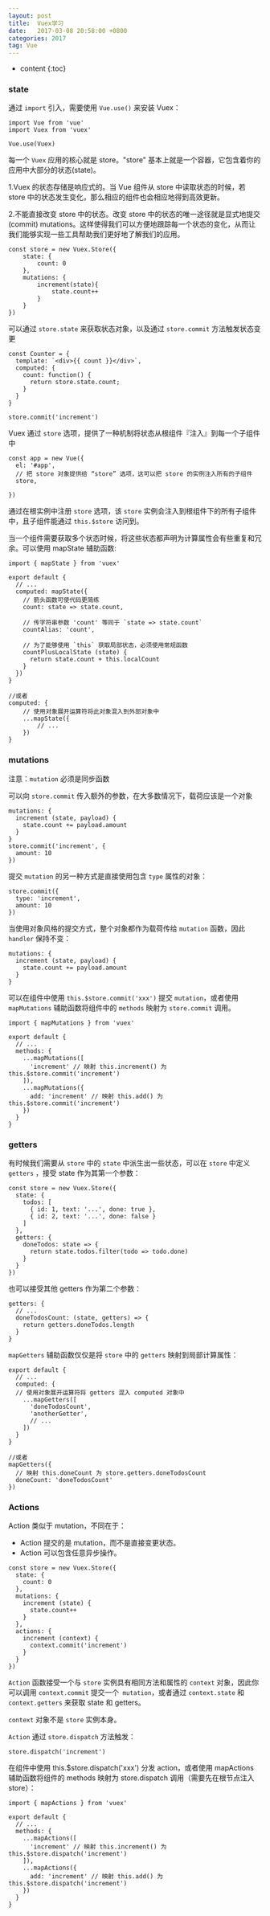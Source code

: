 ```yaml
---
layout: post
title:  Vuex学习
date:   2017-03-08 20:58:00 +0800
categories: 2017
tag: Vue
---
```


* content
{:toc}

### state

通过 `import` 引入，需要使用 `Vue.use()` 来安装 Vuex：

```
import Vue from 'vue'
import Vuex from 'vuex'

Vue.use(Vuex)
```

每一个 `Vuex` 应用的核心就是 store。"store" 基本上就是一个容器，它包含着你的应用中大部分的状态(state)。

1.Vuex 的状态存储是响应式的。当 Vue 组件从 store 中读取状态的时候，若 store 中的状态发生变化，那么相应的组件也会相应地得到高效更新。

2.不能直接改变 store 中的状态。改变 store 中的状态的唯一途径就是显式地提交(commit) mutations。这样使得我们可以方便地跟踪每一个状态的变化，从而让我们能够实现一些工具帮助我们更好地了解我们的应用。

```
const store = new Vuex.Store({
	state: {
		count: 0
	},
	mutations: {
		increment(state){
			state.count++
		}
	}
})
```

可以通过 `store.state` 来获取状态对象，以及通过 `store.commit` 方法触发状态变更

```
const Counter = {
  template: `<div>{{ count }}</div>`,
  computed: {
    count: function() {
      return store.state.count;
    }
  }
}

store.commit('increment')
```

Vuex 通过 `store` 选项，提供了一种机制将状态从根组件『注入』到每一个子组件中

```
const app = new Vue({
  el: '#app',
  // 把 store 对象提供给 “store” 选项，这可以把 store 的实例注入所有的子组件
  store,
  
})
```

通过在根实例中注册 `store` 选项，该 `store` 实例会注入到根组件下的所有子组件中，且子组件能通过 `this.$store` 访问到。

当一个组件需要获取多个状态时候，将这些状态都声明为计算属性会有些重复和冗余。可以使用 mapState 辅助函数:

```
import { mapState } from 'vuex'

export default {
  // ...
  computed: mapState({
    // 箭头函数可使代码更简练
    count: state => state.count,

    // 传字符串参数 'count' 等同于 `state => state.count`
    countAlias: 'count',

    // 为了能够使用 `this` 获取局部状态，必须使用常规函数
    countPlusLocalState (state) {
      return state.count + this.localCount
    }
  })
}

//或者
computed: {
	// 使用对象展开运算符将此对象混入到外部对象中
	...mapState({
		// ...
	})
}
```

### mutations

注意：`mutation` 必须是同步函数

可以向 `store.commit` 传入额外的参数，在大多数情况下，载荷应该是一个对象

```
mutations: {
  increment (state, payload) {
    state.count += payload.amount
  }
}
store.commit('increment', {
  amount: 10
})
```

提交 `mutation` 的另一种方式是直接使用包含 `type` 属性的对象：

```
store.commit({
  type: 'increment',
  amount: 10
})
```

当使用对象风格的提交方式，整个对象都作为载荷传给 `mutation` 函数，因此 `handler` 保持不变：

```
mutations: {
  increment (state, payload) {
    state.count += payload.amount
  }
}
```

可以在组件中使用 `this.$store.commit('xxx')` 提交 `mutation`，或者使用 `mapMutations` 辅助函数将组件中的 `methods` 映射为 `store.commit` 调用。

```
import { mapMutations } from 'vuex'

export default {
  // ...
  methods: {
    ...mapMutations([
      'increment' // 映射 this.increment() 为 this.$store.commit('increment')
    ]),
    ...mapMutations({
      add: 'increment' // 映射 this.add() 为 this.$store.commit('increment')
    })
  }
}
```

### getters

有时候我们需要从 `store` 中的 `state` 中派生出一些状态，可以在 `store` 中定义 `getters` ，接受 state 作为其第一个参数：

```
const store = new Vuex.Store({
  state: {
    todos: [
      { id: 1, text: '...', done: true },
      { id: 2, text: '...', done: false }
    ]
  },
  getters: {
    doneTodos: state => {
      return state.todos.filter(todo => todo.done)
    }
  }
})
```

也可以接受其他 getters 作为第二个参数：

```
getters: {
  // ...
  doneTodosCount: (state, getters) => {
    return getters.doneTodos.length
  }
}
```


`mapGetters` 辅助函数仅仅是将 `store` 中的 `getters` 映射到局部计算属性：

```
export default {
  // ...
  computed: {
  // 使用对象展开运算符将 getters 混入 computed 对象中
    ...mapGetters([
      'doneTodosCount',
      'anotherGetter',
      // ...
    ])
  }
}

//或者
mapGetters({
  // 映射 this.doneCount 为 store.getters.doneTodosCount
  doneCount: 'doneTodosCount'
})
```

### Actions

Action 类似于 mutation，不同在于：

- Action 提交的是 mutation，而不是直接变更状态。
- Action 可以包含任意异步操作。

```
const store = new Vuex.Store({
  state: {
    count: 0
  },
  mutations: {
    increment (state) {
      state.count++
    }
  },
  actions: {
    increment (context) {
      context.commit('increment')
    }
  }
})
```

`Action` 函数接受一个与 `store` 实例具有相同方法和属性的 `context` 对象，因此你可以调用 `context.commit` 提交一个` mutation`，或者通过 `context.state` 和 `context.getters` 来获取 state 和 getters。

`context` 对象不是 `store` 实例本身。

`Action` 通过 `store.dispatch` 方法触发：

```
store.dispatch('increment')
```

在组件中使用 this.$store.dispatch('xxx') 分发 action，或者使用 mapActions 辅助函数将组件的 methods 映射为 store.dispatch 调用（需要先在根节点注入 store）：

```
import { mapActions } from 'vuex'

export default {
  // ...
  methods: {
    ...mapActions([
      'increment' // 映射 this.increment() 为 this.$store.dispatch('increment')
    ]),
    ...mapActions({
      add: 'increment' // 映射 this.add() 为 this.$store.dispatch('increment')
    })
  }
}
```